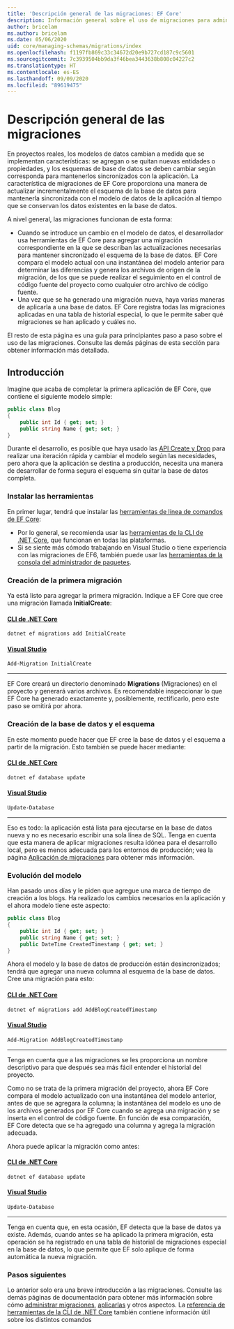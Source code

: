 ```yaml
---
title: 'Descripción general de las migraciones: EF Core'
description: Información general sobre el uso de migraciones para administrar esquemas de base de datos con Entity Framework Core
author: bricelam
ms.author: bricelam
ms.date: 05/06/2020
uid: core/managing-schemas/migrations/index
ms.openlocfilehash: f1197fb869c33c34672d20e9b727cd187c9c5601
ms.sourcegitcommit: 7c3939504bb9da3f46bea3443638b808c04227c2
ms.translationtype: HT
ms.contentlocale: es-ES
ms.lasthandoff: 09/09/2020
ms.locfileid: "89619475"
---
```

# <a name="migrations-overview"></a>Descripción general de las migraciones

En proyectos reales, los modelos de datos cambian a medida que se implementan características: se agregan o se quitan nuevas entidades o propiedades, y los esquemas de base de datos se deben cambiar según corresponda para mantenerlos sincronizados con la aplicación. La característica de migraciones de EF Core proporciona una manera de actualizar incrementalmente el esquema de la base de datos para mantenerla sincronizada con el modelo de datos de la aplicación al tiempo que se conservan los datos existentes en la base de datos.

A nivel general, las migraciones funcionan de esta forma:

* Cuando se introduce un cambio en el modelo de datos, el desarrollador usa herramientas de EF Core para agregar una migración correspondiente en la que se describan las actualizaciones necesarias para mantener sincronizado el esquema de la base de datos. EF Core compara el modelo actual con una instantánea del modelo anterior para determinar las diferencias y genera los archivos de origen de la migración, de los que se puede realizar el seguimiento en el control de código fuente del proyecto como cualquier otro archivo de código fuente.
* Una vez que se ha generado una migración nueva, haya varias maneras de aplicarla a una base de datos. EF Core registra todas las migraciones aplicadas en una tabla de historial especial, lo que le permite saber qué migraciones se han aplicado y cuáles no.

El resto de esta página es una guía para principiantes paso a paso sobre el uso de las migraciones. Consulte las demás páginas de esta sección para obtener información más detallada.

## <a name="getting-started"></a>Introducción

Imagine que acaba de completar la primera aplicación de EF Core, que contiene el siguiente modelo simple:

```c#
public class Blog
{
    public int Id { get; set; }
    public string Name { get; set; }
}
```

Durante el desarrollo, es posible que haya usado las [API Create y Drop](xref:core/managing-schemas/ensure-created) para realizar una iteración rápida y cambiar el modelo según las necesidades, pero ahora que la aplicación se destina a producción, necesita una manera de desarrollar de forma segura el esquema sin quitar la base de datos completa.

### <a name="install-the-tools"></a>Instalar las herramientas

En primer lugar, tendrá que instalar las [herramientas de línea de comandos de EF Core](xref:core/miscellaneous/cli/index):

* Por lo general, se recomienda usar las [herramientas de la CLI de .NET Core](xref:core/miscellaneous/cli/dotnet), que funcionan en todas las plataformas.
* Si se siente más cómodo trabajando en Visual Studio o tiene experiencia con las migraciones de EF6, también puede usar las [ herramientas de la consola del administrador de paquetes](xref:core/miscellaneous/cli/powershell).

### <a name="create-your-first-migration"></a>Creación de la primera migración

Ya está listo para agregar la primera migración. Indique a EF Core que cree una migración llamada **InitialCreate**:

#### <a name="net-core-cli"></a>[CLI de .NET Core](#tab/dotnet-core-cli)

```dotnetcli
dotnet ef migrations add InitialCreate
```

#### <a name="visual-studio"></a>[Visual Studio](#tab/vs)

``` powershell
Add-Migration InitialCreate
```

***

EF Core creará un directorio denominado **Migrations** (Migraciones) en el proyecto y generará varios archivos. Es recomendable inspeccionar lo que EF Core ha generado exactamente y, posiblemente, rectificarlo, pero este paso se omitirá por ahora.

### <a name="create-your-database-and-schema"></a>Creación de la base de datos y el esquema

En este momento puede hacer que EF cree la base de datos y el esquema a partir de la migración. Esto también se puede hacer mediante:

#### <a name="net-core-cli"></a>[CLI de .NET Core](#tab/dotnet-core-cli)

```dotnetcli
dotnet ef database update
```
#### <a name="visual-studio"></a>[Visual Studio](#tab/vs)

``` powershell
Update-Database
```

***

Eso es todo: la aplicación está lista para ejecutarse en la base de datos nueva y no es necesario escribir una sola línea de SQL. Tenga en cuenta que esta manera de aplicar migraciones resulta idónea para el desarrollo local, pero es menos adecuada para los entornos de producción; vea la página [Aplicación de migraciones](xref:core/managing-schemas/migrations/applying) para obtener más información.

### <a name="evolving-your-model"></a>Evolución del modelo

Han pasado unos días y le piden que agregue una marca de tiempo de creación a los blogs. Ha realizado los cambios necesarios en la aplicación y el ahora modelo tiene este aspecto:

```c#
public class Blog
{
    public int Id { get; set; }
    public string Name { get; set; }
    public DateTime CreatedTimestamp { get; set; }
}
```

Ahora el modelo y la base de datos de producción están desincronizados; tendrá que agregar una nueva columna al esquema de la base de datos. Cree una migración para esto:

#### <a name="net-core-cli"></a>[CLI de .NET Core](#tab/dotnet-core-cli)

```dotnetcli
dotnet ef migrations add AddBlogCreatedTimestamp
```

#### <a name="visual-studio"></a>[Visual Studio](#tab/vs)

``` powershell
Add-Migration AddBlogCreatedTimestamp
```

***

Tenga en cuenta que a las migraciones se les proporciona un nombre descriptivo para que después sea más fácil entender el historial del proyecto.

Como no se trata de la primera migración del proyecto, ahora EF Core compara el modelo actualizado con una instantánea del modelo anterior, antes de que se agregara la columna; la instantánea del modelo es uno de los archivos generados por EF Core cuando se agrega una migración y se inserta en el control de código fuente. En función de esa comparación, EF Core detecta que se ha agregado una columna y agrega la migración adecuada.

Ahora puede aplicar la migración como antes:

#### <a name="net-core-cli"></a>[CLI de .NET Core](#tab/dotnet-core-cli)

```dotnetcli
dotnet ef database update
```
#### <a name="visual-studio"></a>[Visual Studio](#tab/vs)

``` powershell
Update-Database
```

***

Tenga en cuenta que, en esta ocasión, EF detecta que la base de datos ya existe. Además, cuando antes se ha aplicado la primera migración, esta operación se ha registrado en una tabla de historial de migraciones especial en la base de datos, lo que permite que EF solo aplique de forma automática la nueva migración.

### <a name="next-steps"></a>Pasos siguientes

Lo anterior solo era una breve introducción a las migraciones. Consulte las demás páginas de documentación para obtener más información sobre cómo [administrar migraciones](xref:core/managing-schemas/migrations/managing), [aplicarlas](xref:core/managing-schemas/migrations/applying) y otros aspectos. La [referencia de herramientas de la CLI de .NET Core](xref:core/miscellaneous/cli/index) también contiene información útil sobre los distintos comandos
